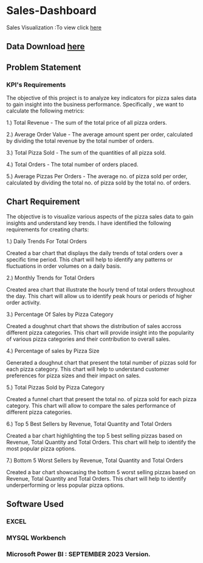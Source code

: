 # Sales-Dashboard
Sales Visualization :To view click [here](https://app.powerbi.com/view?r=eyJrIjoiMzZmNjk1ZmQtYWE4OS00MzUyLWFlNTUtMThiNmEwNDRhN2QyIiwidCI6ImRmODY3OWNkLWE4MGUtNDVkOC05OWFjLWM4M2VkN2ZmOTVhMCJ9)

## Data Download [here](https://drive.google.com/file/d/145icXZlekozs9xTZoOZFvqL9wREm1xOj/view)

## Problem Statement

### KPI's Requirements

The objective of this project is to analyze key indicators for pizza sales data to gain insight into the business performance. Specifically , we want to calculate the following metrics:

1.) Total Revenue - The sum of the total price of all pizza orders.

2.) Average Order Value - The average amount spent per order, calculated by dividing the total revenue by the total number of orders.

3.) Total Pizza Sold - The sum of the quantities of all pizza sold.

4.) Total Orders - The total number of orders placed.

5.) Average Pizzas Per Orders - The average no. of pizza sold per order, calculated by dividing the total no. of pizza sold by the total no. of orders.

## Chart Requirement

The objective is to visualize various aspects of the pizza sales data to gain insights and understand key trends. I have identified the following requirements for creating charts:

1.) Daily Trends For Total Orders

Created a bar chart that displays the daily trends of total orders over a specific time period. This chart will help to identify any patterns or fluctuations in order volumes on a daily basis.

2.) Monthly Trends for Total Orders

Created area chart that illustrate the hourly trend of total orders throughout the day. This chart will allow us to identify peak hours or periods of higher order activity.

3.) Percentage Of Sales by Pizza Category

Created a doughnut chart that shows the distribution of sales accross different pizza categories. This chart will provide insight into the popularity of various pizza categories and their contribution to overall sales.

4.) Percentage of sales by Pizza Size

Generated a doughnut chart that present the total number of pizzas sold for each pizza category. This chart will help to understand customer preferences for pizza sizes and their impact  on sales.

5.) Total Pizzas Sold by Pizza Category

Created a funnel chart that present the total no. of pizza sold for each pizza category. This chart will allow to compare the sales performance of different pizza categories.

6.) Top 5 Best Sellers by Revenue, Total Quantity and Total Orders

Created a bar chart highlighting the top 5 best selling pizzas based on Revenue, Total Quantity and Total Orders. This chart will help to identify the most popular pizza options.

7.) Bottom 5 Worst Sellers by Revenue, Total Quantity and Total Orders

Created a bar chart showcasing the bottom 5 worst selling pizzas based on Revenue, Total Quantity and Total Orders. This chart will help to identify underperforming or less popular pizza options.

## Software Used

### EXCEL
### MYSQL Workbench
### Microsoft Power BI : SEPTEMBER 2023 Version.
